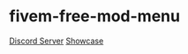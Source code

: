 # fivem-free-mod-menu

[Discord Server](https://discord.gg/ak-47)
[Showcase](https://youtu.be/PrniWsCfTwc)
